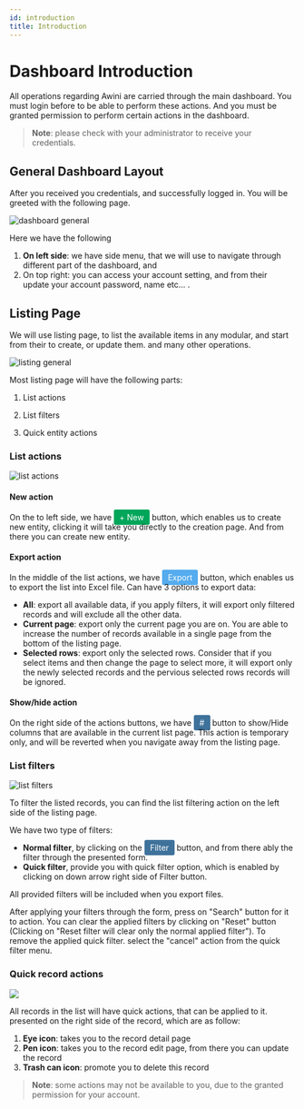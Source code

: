 ```yaml
---
id: introduction
title: Introduction
---
```


# Dashboard Introduction

All operations regarding Awini are carried through the main dashboard. You must login before to be able to perform these actions. And you must be granted permission to perform certain actions in the dashboard.

> **Note**: please check with your administrator to receive your credentials.

## General Dashboard Layout

After you received you credentials, and successfully logged in. You will be greeted with the following page.

![dashboard general](assets/img/dashboard/general.jpg)

Here we have the following

1. **On left side**: we have side menu, that we will use to navigate through different part of the dashboard, and
2. On top right: you can access your account setting, and from their update your account password, name etc... .



## Listing Page

We will use listing page, to list the available items in any modular, and start from their to create, or update them. and many other operations.

![listing general](assets/img/dashboard/listing-gereral.jpg)

Most listing page will have the following parts:

1. List actions

2. List filters

3. Quick entity actions

   

### List actions

![list actions](assets/img/dashboard/list-actions.jpg)

#### New action

On the to left side, we have <span style="background-color:#00a65a; color:white; padding: 5px 10px;border-radius:3px">+ New</span> button, which enables us to create new entity, clicking it will take you directly to the creation page. And from there you can create new entity.

#### Export action

In the middle of the list actions, we have <span style="background-color:#55acee; color:white; padding: 5px 10px;border-radius:3px">Export</span> button, which enables us to export the list into Excel file. Can have 3 options to export data:

- **All**: export all available data, if you apply filters, it will export only filtered records and will exclude all the other data.
- **Current page**: export only the current page you are on. You are able to increase the number of records available in a single page from the bottom of the listing page.
- **Selected rows**: export only the selected rows. Consider that if you select items and then change the page to select more, it will export only the newly selected records and the pervious selected rows records will be ignored.

#### Show/hide action

On the right side of the actions buttons, we have <span style="background-color:#3f729b; color:white; padding: 5px 10px;border-radius:3px">#</span>  button to show/Hide columns that are available in the current list page. This action is temporary only, and will be reverted when you navigate away from the listing page.

### List filters

![list filters](assets/img/dashboard/listing-filter.jpg)

To filter the listed records, you can find the list filtering action on the left side of the listing page.

We have two type of filters:

- **Normal filter**, by clicking on the <span style="background-color:#3f729b; color:white; padding: 5px 10px;border-radius:3px">Filter</span> button, and from there ably the filter through the presented form.
- **Quick filter**, provide you with quick filter option, which is enabled by clicking on down arrow right side of Filter button. 

All provided filters will be included when you export files.

After applying your filters through the form, press on "Search" button for it to action. You can clear the applied filters by clicking on "Reset" button (Clicking on "Reset filter will clear only the normal applied filter"). To remove the applied quick filter. select the "cancel" action from the quick filter menu.

### Quick record actions

![](assets/img/dashboard/list-entity-action.jpg)

All records in the list will have quick actions, that can be applied to it. presented on the right side of the record, which are as follow:

1. **Eye icon**: takes you to the record detail page
2. **Pen icon**: takes you to the record edit page, from there you can update the record
3. **Trash can icon**: promote you to delete this record

> **Note**: some actions may not be available to you, due to the granted permission for your account.



